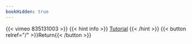 ```yaml
---
bookHidden: true
---
```


{{< vimeo 835131003 >}}
{{< hint info >}}
[Tutorial](https://youtu.be/0Ui1jzycZVk)
{{< /hint >}}
{{< button relref="/" >}}Return{{< /button >}}
